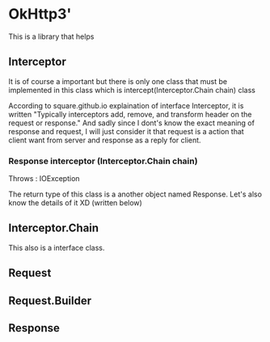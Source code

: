 # OkHttp3'

This is a library that helps 

## Interceptor

It is of course a important but there is only one class that must be implemented in this class which is intercept(Interceptor.Chain chain) class

According to square.github.io explaination of interface Interceptor, it is written "Typically interceptors add, remove, and transform header on the request or response." And sadly since I dont's know the exact meaning of response and request, I will just consider it that request is a action that client want from server and response as a reply for client.

### Response interceptor (Interceptor.Chain chain) 

Throws : IOException

The return type of this class is a another object named Response. Let's also know the details of it XD (written below)

## Interceptor.Chain

This also is a interface class.

## Request

## Request.Builder

## Response



